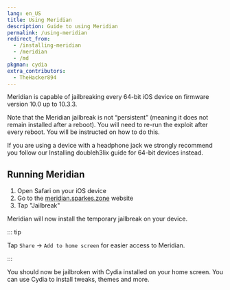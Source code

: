 ```yaml
---
lang: en_US
title: Using Meridian
description: Guide to using Meridian
permalink: /using-meridian
redirect_from:
  - /installing-meridian
  - /meridian
  - /md
pkgman: cydia
extra_contributors:
  - TheHacker894
---
```


Meridian is capable of jailbreaking every 64-bit iOS device on firmware version 10.0 up to 10.3.3.

Note that the Meridian jailbreak is not “persistent” (meaning it does not remain installed after a reboot). You will need to re-run the exploit after every reboot. You will be instructed on how to do this.

If you are using a device with a headphone jack we strongly recommend you follow our <router-link to="/installing-doubleh3lix">Installing doubleh3lix</router-link> guide for 64-bit devices instead.

## Running Meridian

1. Open Safari on your iOS device
1. Go to the [meridian.sparkes.zone](https://meridian.sparkes.zone/) website
1. Tap "Jailbreak"

Meridian will now install the temporary jailbreak on your device.

::: tip

Tap `Share` -> `Add to home screen` for easier access to Meridian.

:::

You should now be jailbroken with Cydia installed on your home screen. You can use Cydia to install <router-link to="/faq/#what-are-tweaks">tweaks</router-link>, themes and more.
